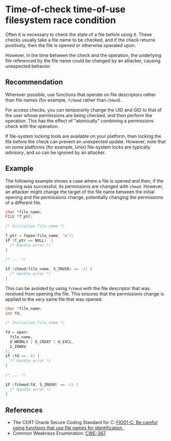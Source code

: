 # Time-of-check time-of-use filesystem race condition
Often it is necessary to check the state of a file before using it. These checks usually take a file name to be checked, and if the check returns positively, then the file is opened or otherwise operated upon.

However, in the time between the check and the operation, the underlying file referenced by the file name could be changed by an attacker, causing unexpected behavior.


## Recommendation
Wherever possible, use functions that operate on file descriptors rather than file names (for example, `fchmod` rather than `chmod`).

For access checks, you can temporarily change the UID and GID to that of the user whose permissions are being checked, and then perform the operation. This has the effect of "atomically" combining a permissions check with the operation.

If file-system locking tools are available on your platform, then locking the file before the check can prevent an unexpected update. However, note that on some platforms (for example, Unix) file-system locks are typically *advisory*, and so can be ignored by an attacker.


## Example
The following example shows a case where a file is opened and then, if the opening was successful, its permissions are changed with `chmod`. However, an attacker might change the target of the file name between the initial opening and the permissions change, potentially changing the permissions of a different file.


```c
char *file_name;
FILE *f_ptr;
 
/* Initialize file_name */
 
f_ptr = fopen(file_name, "w");
if (f_ptr == NULL)  {
  /* Handle error */
}
 
/* ... */
 
if (chmod(file_name, S_IRUSR) == -1) {
  /* Handle error */
}
```
This can be avoided by using `fchmod` with the file descriptor that was received from opening the file. This ensures that the permissions change is applied to the very same file that was opened.


```c
char *file_name;
int fd;
 
/* Initialize file_name */
 
fd = open(
  file_name,
  O_WRONLY | O_CREAT | O_EXCL,
  S_IRWXU
);
if (fd == -1) {
  /* Handle error */
}
 
/* ... */
 
if (fchmod(fd, S_IRUSR) == -1) {
  /* Handle error */
}
```

## References
* The CERT Oracle Secure Coding Standard for C: [ FIO01-C. Be careful using functions that use file names for identification ](https://www.securecoding.cert.org/confluence/display/c/FIO01-C.+Be+careful+using+functions+that+use+file+names+for+identification).
* Common Weakness Enumeration: [CWE-367](https://cwe.mitre.org/data/definitions/367.html).
